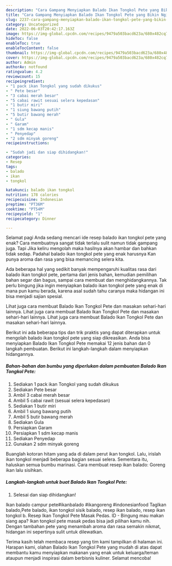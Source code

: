 ```yaml
---
description: "Cara Gampang Menyiapkan Balado Ikan Tongkol Pete yang Bikin Ngiler "
title: "Cara Gampang Menyiapkan Balado Ikan Tongkol Pete yang Bikin Ngiler "
slug: 2237-cara-gampang-menyiapkan-balado-ikan-tongkol-pete-yang-bikin-ngiler
category: Uncategorized
date: 2022-06-03T20:42:17.163Z
image: https://img-global.cpcdn.com/recipes/9479a503bacd623a/680x482cq70/balado-ikan-tongkol-pete-foto-resep-utama.jpg
hideToc: false
enableToc: true
enableTocContent: false
thumbnail: https://img-global.cpcdn.com/recipes/9479a503bacd623a/680x482cq70/balado-ikan-tongkol-pete-foto-resep-utama.jpg
cover: https://img-global.cpcdn.com/recipes/9479a503bacd623a/680x482cq70/balado-ikan-tongkol-pete-foto-resep-utama.jpg
author: Admin
authorAv: notfound
ratingvalue: 4.2
reviewcount: 15
recipeingredient:
- "1 pack ikan Tongkol yang sudah dikukus"
- " Pete besar"
- "3 cabai merah besar"
- "5 cabai rawit sesuai selera kepedasan"
- "1 butir miri"
- "1 siung bawang putih"
- "5 butir bawang merah"
- " Gula"
- " Garam"
- "1 sdm kecap manis"
- " Penyedap"
- "2 sdm minyak goreng"
recipeinstructions:

- "Sudah jadi dan siap dihidangkan!"
categories:
- Resep
tags:
- balado
- ikan
- tongkol

katakunci: balado ikan tongkol 
nutrition: 178 calories
recipecuisine: Indonesian
preptime: "PT36M"
cooktime: "PT54M"
recipeyield: "1"
recipecategory: Dinner

---
```



Selamat pagi Anda sedang mencari ide resep balado ikan tongkol pete yang enak? Cara membuatnya sangat tidak terlalu sulit namun tidak gampang juga. Tapi Jika keliru mengolah maka hasilnya akan hambar dan bahkan tidak sedap. Padahal balado ikan tongkol pete yang enak harusnya Kan punya aroma dan rasa yang bisa memancing selera kita.


Ada beberapa hal yang sedikit banyak mempengaruhi kualitas rasa dari balado ikan tongkol pete, pertama dari jenis bahan, kemudian pemilihan bahan segar dan bagus, sampai cara membuat dan menghidangkannya. Tak perlu bingung jika ingin menyiapkan balado ikan tongkol pete yang enak di mana pun kamu berada, karena asal sudah tahu caranya maka hidangan ini bisa menjadi sajian spesial.

Lihat juga cara membuat Balado Ikan Tongkol Pete dan masakan sehari-hari lainnya. Lihat juga cara membuat Balado Ikan Tongkol Pete dan masakan sehari-hari lainnya. Lihat juga cara membuat Balado Ikan Tongkol Pete dan masakan sehari-hari lainnya.


Berikut ini ada beberapa tips dan trik praktis yang dapat diterapkan untuk mengolah balado ikan tongkol pete yang siap dikreasikan. Anda bisa menyiapkan Balado Ikan Tongkol Pete memakai 12 jenis bahan dan 0 langkah pembuatan. Berikut ini langkah-langkah dalam menyiapkan hidangannya.

<!--inarticleads1-->

##### Bahan-bahan dan bumbu yang diperlukan dalam pembuatan Balado Ikan Tongkol Pete:

1. Sediakan 1 pack ikan Tongkol yang sudah dikukus
1. Sediakan  Pete besar
1. Ambil 3 cabai merah besar
1. Ambil 5 cabai rawit (sesuai selera kepedasan)
1. Sediakan 1 butir miri
1. Ambil 1 siung bawang putih
1. Ambil 5 butir bawang merah
1. Sediakan  Gula
1. Persiapkan  Garam
1. Persiapkan 1 sdm kecap manis
1. Sediakan  Penyedap
1. Gunakan 2 sdm minyak goreng


Buanglah kotoran hitam yang ada di dalam perut ikan tongkol. Lalu, irislah ikan tongkol menjadi beberapa bagian sesuai selera. Sementara itu, haluskan semua bumbu marinasi. Cara membuat resep ikan balado: Goreng ikan lalu sisihkan. 

<!--inarticleads2-->

##### Langkah-langkah untuk buat Balado Ikan Tongkol Pete:


1. Selesai dan siap dihidangkan!

Ikan balado campur pete#ikanbalado #ikangoreng #indonesianfood TagIkan balado,Pete balado, ikan tongkol sisik balado, resep ikan balado, resep ikan tongkol b. Resep Ikan Tongkol Pete Masak Pedas. ID - Bingung mau makan siang apa? Ikan tongkol pete masak pedas bisa jadi pilihan kamu nih. Dengan tambahan pete yang menambah aroma dan rasa semakin nikmat, hidangan ini sepertinya sulit untuk dilewatkan. 

Terima kasih telah membaca resep yang tim kami tampilkan di halaman ini. Harapan kami, olahan Balado Ikan Tongkol Pete yang mudah di atas dapat membantu kamu menyiapkan makanan yang enak untuk keluarga/teman ataupun menjadi inspirasi dalam berbisnis kuliner. Selamat mencoba!
